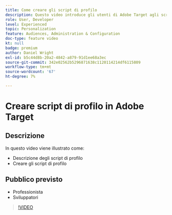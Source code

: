 ```yaml
---
title: Come creare gli script di profilo
description: Questo video introduce gli utenti di Adobe Target agli script di profilo. Guarda questo video se hai esperienza con Adobe Target e vuoi imparare le nozioni di base sull’utilizzo degli script di profilo per eseguire targeting più specializzato o creare un pubblico.
role: User, Developer
level: Experienced
topic: Personalization
feature: Audiences, Administration & Configuration
doc-type: feature video
kt: null
badge: premium
author: Daniel Wright
exl-id: b5c44d8b-20a2-4842-a879-91d1ee68a3ec
source-git-commit: 342e02562b5296871638c1120114214df6115809
workflow-type: tm+mt
source-wordcount: '67'
ht-degree: 7%

---
```


# Creare script di profilo in Adobe Target

## Descrizione

In questo video viene illustrato come:

* Descrizione degli script di profilo
* Creare gli script di profilo

## Pubblico previsto

* Professionista
* Sviluppatori

>[!VIDEO](https://video.tv.adobe.com/v/17394/?quality=12)
